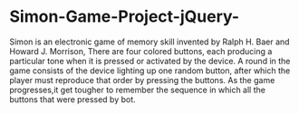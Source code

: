 # Simon-Game-Project-jQuery-
Simon is an electronic game of memory skill invented by Ralph H. Baer and Howard J. Morrison, There are four colored buttons, each producing a particular tone when it is pressed or activated by the device.  A round in the game consists of the device lighting up one random button, after which the player must reproduce that order by pressing the buttons. As the game progresses,it get tougher to remember the sequence in which all the buttons that were pressed by bot.
